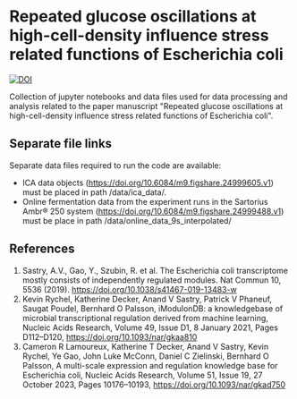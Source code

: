 # Repeated glucose oscillations at high-cell-density influence stress related functions of Escherichia coli
[![DOI](https://zenodo.org/badge/DOI/10.5281/zenodo.10514379.svg)](https://doi.org/10.5281/zenodo.10514379)

Collection of jupyter notebooks and data files used for data processing and analysis related to the paper manuscript "Repeated glucose oscillations at high-cell-density influence stress related functions of Escherichia coli".

## Separate file links

Separate data files required to run the code are available:

- ICA data objects (https://doi.org/10.6084/m9.figshare.24999605.v1) must be placed in path /data/ica_data/.
- Online fermentation data from the experiment runs in the Sartorius Ambr® 250 system (https://doi.org/10.6084/m9.figshare.24999488.v1) must be place in path /data/online_data_9s_interpolated/

## References
1. Sastry, A.V., Gao, Y., Szubin, R. et al. The Escherichia coli transcriptome mostly consists of independently regulated modules. Nat Commun 10, 5536 (2019). https://doi.org/10.1038/s41467-019-13483-w
2. Kevin Rychel, Katherine Decker, Anand V Sastry, Patrick V Phaneuf, Saugat Poudel, Bernhard O Palsson, iModulonDB: a knowledgebase of microbial transcriptional regulation derived from machine learning, Nucleic Acids Research, Volume 49, Issue D1, 8 January 2021, Pages D112–D120, https://doi.org/10.1093/nar/gkaa810
3. Cameron R Lamoureux, Katherine T Decker, Anand V Sastry, Kevin Rychel, Ye Gao, John Luke McConn, Daniel C Zielinski, Bernhard O Palsson, A multi-scale expression and regulation knowledge base for Escherichia coli, Nucleic Acids Research, Volume 51, Issue 19, 27 October 2023, Pages 10176–10193, https://doi.org/10.1093/nar/gkad750
